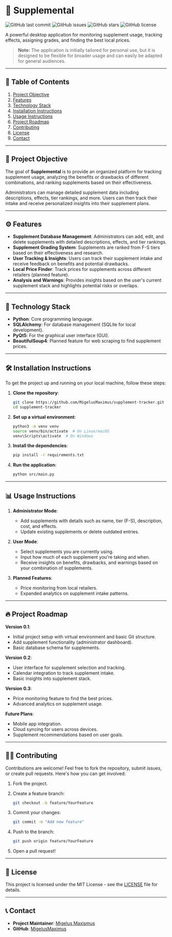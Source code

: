 # 🧪 Supplemental

![GitHub last commit](https://img.shields.io/github/last-commit/MigelusMaximus/supplement-tracker)
![GitHub issues](https://img.shields.io/github/issues/MigelusMaximus/supplement-tracker)
![GitHub stars](https://img.shields.io/github/stars/MigelusMaximus/supplement-tracker?style=social)
![GitHub license](https://img.shields.io/github/license/MigelusMaximus/supplement-tracker)


A powerful desktop application for monitoring supplement usage, tracking effects, assigning grades, and finding the best local prices.

> **Note:** The application is initially tailored for personal use, but it is designed to be flexible for broader usage and can easily be adapted for general audiences.

---


## 📑 Table of Contents


1. [Project Objective](#-project-objective)
2. [Features](#%EF%B8%8F-features)
3. [Technology Stack](#-technology-stack)
4. [Installation Instructions](#%EF%B8%8F-installation-instructions)
5. [Usage Instructions](#-usage-instructions)
6. [Project Roadmap](#-project-roadmap)
7. [Contributing](#-contributing)
8. [License](#-license)
9. [Contact](#-contact)


---

## 🎯 **Project Objective**

The goal of **Supplemental** is to provide an organized platform for tracking supplement usage, analyzing the benefits or drawbacks of different combinations, and ranking supplements based on their effectiveness.

Administrators can manage detailed supplement data including descriptions, effects, tier rankings, and more. Users can then track their intake and receive personalized insights into their supplement plans.

---

## ⚙️ **Features**

- **Supplement Database Management**: Administrators can add, edit, and delete supplements with detailed descriptions, effects, and tier rankings.
- **Supplement Grading System**: Supplements are ranked from F-S tiers based on their effectiveness and research.
- **User Tracking & Insights**: Users can track their supplement intake and receive feedback on benefits and potential drawbacks.
- **Local Price Finder**: Track prices for supplements across different retailers (planned feature).
- **Analysis and Warnings**: Provides insights based on the user's current supplement stack and highlights potential risks or overlaps.

---

## 🚀 **Technology Stack**

- **Python**: Core programming language.
- **SQLAlchemy**: For database management (SQLite for local development).
- **PyQt5**: For the graphical user interface (GUI).
- **BeautifulSoup4**: Planned feature for web scraping to find supplement prices.

---

## 🛠️ **Installation Instructions**

To get the project up and running on your local machine, follow these steps:

1. **Clone the repository**:
   ```bash
   git clone https://github.com/MigelusMaximus/supplement-tracker.git
   cd supplement-tracker

2. **Set up a virtual environment**:
   ```bash
   python3 -m venv venv
   source venv/bin/activate  # On Linux/macOS
   venv\Scripts\activate  # On Windows
   ```

3. **Install the dependencies**:
   ```bash
   pip install -r requirements.txt
   ```

4. **Run the application**:
   ```bash
   python src/main.py
   ```

---

## 📊 **Usage Instructions**

1. **Administrator Mode**:
   - Add supplements with details such as name, tier (F-S), description, cost, and effects.
   - Update existing supplements or delete outdated entries.

2. **User Mode**:
   - Select supplements you are currently using.
   - Input how much of each supplement you're taking and when.
   - Receive insights on benefits, drawbacks, and warnings based on your combination of supplements.

3. **Planned Features**:
   - Price monitoring from local retailers.
   - Expanded analytics on supplement intake patterns.

---

## 🔥 **Project Roadmap**

**Version 0.1**:
   - Initial project setup with virtual environment and basic Git structure.
   - Add supplement functionality (administrator dashboard).
   - Basic database schema for supplements.

**Version 0.2**:
   - User interface for supplement selection and tracking.
   - Calendar integration to track supplement intake.
   - Basic insights into supplement stack.

**Version 0.3**:
   - Price monitoring feature to find the best prices.
   - Advanced analytics on supplement usage.

**Future Plans**:
   - Mobile app integration.
   - Cloud syncing for users across devices.
   - Supplement recommendations based on user goals.

---

## 🧑‍💻 **Contributing**

Contributions are welcome! Feel free to fork the repository, submit issues, or create pull requests. Here's how you can get involved:

1. Fork the project.
2. Create a feature branch:
   ```bash
   git checkout -b feature/YourFeature
   ```

3. Commit your changes:
   ```bash
   git commit -m "Add new feature"
   ```

4. Push to the branch:
   ```bash
   git push origin feature/YourFeature
   ```

5. Open a pull request!

---

## 📄 **License**

This project is licensed under the MIT License - see the [LICENSE](LICENSE) file for details.

---

## 📞 **Contact**

- **Project Maintainer**: [Migelus Maxismus](mailto:svkguardian@gmail.com)
- **GitHub**: [MigelusMaximus](https://github.com/MigelusMaximus)
